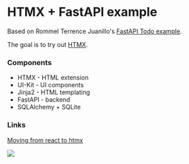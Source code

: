 # HTMX + FastAPI example

Based on Rommel Terrence Juanillo's [FastAPI Todo example](https://github.com/renceInbox/fastapi-todo).

The goal is to try out [HTMX](https://htmx.org/).

### Components

- HTMX - HTML extension
- UI-Kit - UI components
- Jinja2 - HTML templating
- FastAPI - backend
- SQLAlchemy + SQLite

### Links

[Moving from react to htmx](https://htmx.org/essays/a-real-world-react-to-htmx-port/)

![](https://htmx.org/img/memes/fullstack.jpg)
